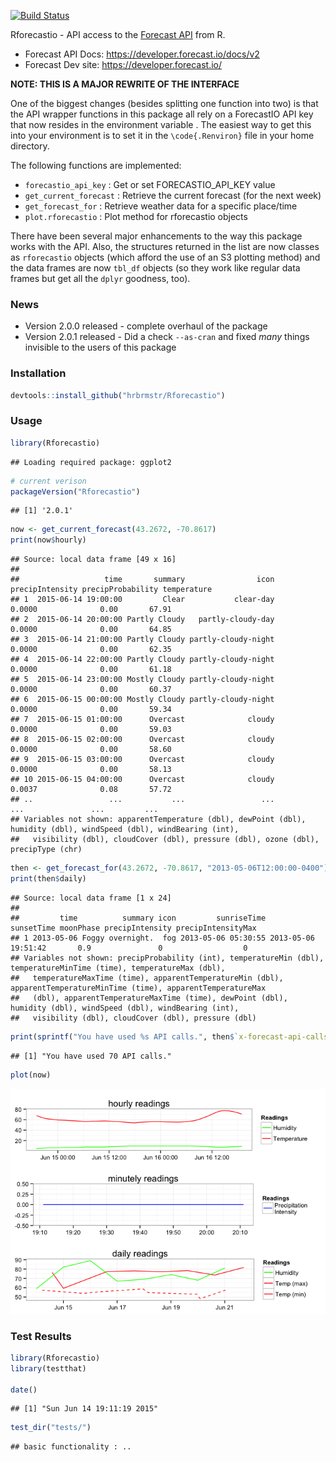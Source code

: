 [![Build Status](https://travis-ci.org/hrbrmstr/Rforecastio.svg)](https://travis-ci.org/hrbrmstr/Rforecastio)

Rforecastio - API access to the [Forecast API](https://developer.forecast.io/docs/v2) from R.

-   Forecast API Docs: <https://developer.forecast.io/docs/v2>
-   Forecast Dev site: <https://developer.forecast.io/>

**NOTE: THIS IS A MAJOR REWRITE OF THE INTERFACE**

One of the biggest changes (besides splitting one function into two) is that the API wrapper functions in this package all rely on a ForecastIO API key that now resides in the environment variable . The easiest way to get this into your environment is to set it in the `\code{.Renviron}` file in your home directory.

The following functions are implemented:

-   `forecastio_api_key` : Get or set FORECASTIO\_API\_KEY value
-   `get_current_forecast` : Retrieve the current forecast (for the next week)
-   `get_forecast_for` : Retrieve weather data for a specific place/time
-   `plot.rforecastio` : Plot method for rforecastio objects

There have been several major enhancements to the way this package works with the API. Also, the structures returned in the list are now classes as `rforecastio` objects (which afford the use of an S3 plotting method) and the data frames are now `tbl_df` objects (so they work like regular data frames but get all the `dplyr` goodness, too).

### News

-   Version 2.0.0 released - complete overhaul of the package
-   Version 2.0.1 released - Did a check `--as-cran` and fixed *many* things invisible to the users of this package

### Installation

``` r
devtools::install_github("hrbrmstr/Rforecastio")
```

### Usage

``` r
library(Rforecastio)
```

    ## Loading required package: ggplot2

``` r
# current verison
packageVersion("Rforecastio")
```

    ## [1] '2.0.1'

``` r
now <- get_current_forecast(43.2672, -70.8617)
print(now$hourly)
```

    ## Source: local data frame [49 x 16]
    ## 
    ##                   time       summary                icon precipIntensity precipProbability temperature
    ## 1  2015-06-14 19:00:00         Clear           clear-day          0.0000              0.00       67.91
    ## 2  2015-06-14 20:00:00 Partly Cloudy   partly-cloudy-day          0.0000              0.00       64.85
    ## 3  2015-06-14 21:00:00 Partly Cloudy partly-cloudy-night          0.0000              0.00       62.35
    ## 4  2015-06-14 22:00:00 Partly Cloudy partly-cloudy-night          0.0000              0.00       61.18
    ## 5  2015-06-14 23:00:00 Mostly Cloudy partly-cloudy-night          0.0000              0.00       60.37
    ## 6  2015-06-15 00:00:00 Mostly Cloudy partly-cloudy-night          0.0000              0.00       59.34
    ## 7  2015-06-15 01:00:00      Overcast              cloudy          0.0000              0.00       59.03
    ## 8  2015-06-15 02:00:00      Overcast              cloudy          0.0000              0.00       58.60
    ## 9  2015-06-15 03:00:00      Overcast              cloudy          0.0000              0.00       58.13
    ## 10 2015-06-15 04:00:00      Overcast              cloudy          0.0037              0.08       57.72
    ## ..                 ...           ...                 ...             ...               ...         ...
    ## Variables not shown: apparentTemperature (dbl), dewPoint (dbl), humidity (dbl), windSpeed (dbl), windBearing (int),
    ##   visibility (dbl), cloudCover (dbl), pressure (dbl), ozone (dbl), precipType (chr)

``` r
then <- get_forecast_for(43.2672, -70.8617, "2013-05-06T12:00:00-0400")
print(then$daily)
```

    ## Source: local data frame [1 x 24]
    ## 
    ##         time          summary icon         sunriseTime          sunsetTime moonPhase precipIntensity precipIntensityMax
    ## 1 2013-05-06 Foggy overnight.  fog 2013-05-06 05:30:55 2013-05-06 19:51:42       0.9               0                  0
    ## Variables not shown: precipProbability (int), temperatureMin (dbl), temperatureMinTime (time), temperatureMax (dbl),
    ##   temperatureMaxTime (time), apparentTemperatureMin (dbl), apparentTemperatureMinTime (time), apparentTemperatureMax
    ##   (dbl), apparentTemperatureMaxTime (time), dewPoint (dbl), humidity (dbl), windSpeed (dbl), windBearing (int),
    ##   visibility (dbl), cloudCover (dbl), pressure (dbl)

``` r
print(sprintf("You have used %s API calls.", then$`x-forecast-api-calls`))
```

    ## [1] "You have used 70 API calls."

``` r
plot(now)
```

![](README_files/figure-markdown_github/unnamed-chunk-3-1.png)

### Test Results

``` r
library(Rforecastio)
library(testthat)

date()
```

    ## [1] "Sun Jun 14 19:11:19 2015"

``` r
test_dir("tests/")
```

    ## basic functionality : ..

